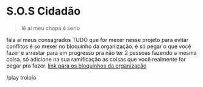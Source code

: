 # S.O.S Cidadão
> lê ai meu chapa é serio

fala aí meus consagrados TUDO que for mexer nesse projeto para evitar conflitos é so mexer no bloquinho da organização.
é só pegar o que você fazer e arrastar para em progresso pra não ter 2 pessoas fazendo a mesma coisa.
só adicione na sua ramificação as coisas que você realmente for pegar pra fazer.
[link para os bloquinhos da organização](https://github.com/viniciuswz/TCC/projects)

/play trololo